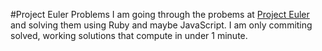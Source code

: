 #Project Euler Problems
I am going through the probems at [Project Euler](http://projecteuler.net/problems) and solving them using Ruby and maybe JavaScript.
I am only commiting solved, working solutions that compute in under 1 minute.